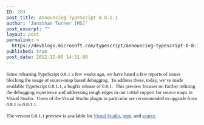 ```yaml
---
ID: 283
post_title: Announcing TypeScript 0.8.1.1
author: 'Jonathan Turner [MS]'
post_excerpt: ""
layout: post
permalink: >
  https://devblogs.microsoft.com/typescript/announcing-typescript-0-8-1-1/
published: true
post_date: 2012-12-05 14:31:00
---
```

<span style="font-family: Calibri;font-size: small">Since releasing TypeScript 0.8.1 a few weeks ago, we have heard a few reports of issues blocking the usage of source-map based debugging.  To address these, today, we’ve made available TypeScript 0.8.1.1, a bugfix release of 0.8.1.  This preview focuses on further refining the debugging experience and addressing rough edges in our initial support for source maps in Visual Studio.  Users of the Visual Studio plugin in particular are recommended to upgrade from 0.8.1 to 0.8.1.1.<br /></span>

<span style="font-family: Calibri;font-size: small">The version 0.8.1.1 preview is available for </span>[<span style="color: #0563c1;font-family: Calibri;font-size: small">Visual Studio</span>][1]<span style="font-family: Calibri;font-size: small">, </span>[<span style="color: #0563c1;font-family: Calibri;font-size: small">npm</span>][2]<span style="font-family: Calibri;font-size: small">, and </span>[<span style="color: #0563c1;font-family: Calibri;font-size: small">source</span>][3]<span style="font-size: small"><span style="font-family: Calibri">.  </span></span>

 [1]: http://go.microsoft.com/fwlink/?LinkID=266563
 [2]: https://npmjs.org/package/typescript
 [3]: http://typescript.codeplex.com/SourceControl/BrowseLatest